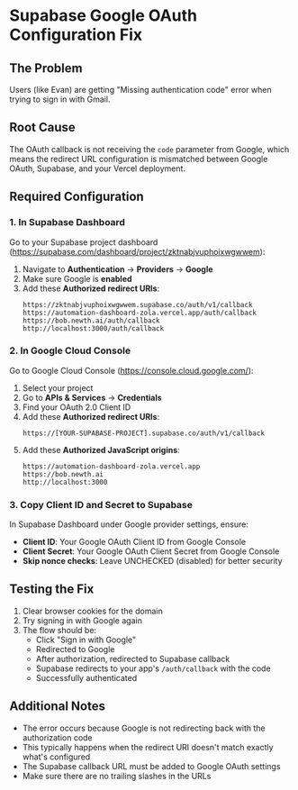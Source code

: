# Supabase Google OAuth Configuration Fix

## The Problem
Users (like Evan) are getting "Missing authentication code" error when trying to sign in with Gmail.

## Root Cause
The OAuth callback is not receiving the `code` parameter from Google, which means the redirect URL configuration is mismatched between Google OAuth, Supabase, and your Vercel deployment.

## Required Configuration

### 1. In Supabase Dashboard
Go to your Supabase project dashboard (https://supabase.com/dashboard/project/zktnabjvuphoixwgwwem):

1. Navigate to **Authentication** → **Providers** → **Google**
2. Make sure Google is **enabled**
3. Add these **Authorized redirect URIs**:
   ```
   https://zktnabjvuphoixwgwwem.supabase.co/auth/v1/callback
   https://automation-dashboard-zola.vercel.app/auth/callback
   https://bob.newth.ai/auth/callback
   http://localhost:3000/auth/callback
   ```

### 2. In Google Cloud Console
Go to Google Cloud Console (https://console.cloud.google.com/):

1. Select your project
2. Go to **APIs & Services** → **Credentials**
3. Find your OAuth 2.0 Client ID
4. Add these **Authorized redirect URIs**:
   ```
   https://[YOUR-SUPABASE-PROJECT].supabase.co/auth/v1/callback
   ```
5. Add these **Authorized JavaScript origins**:
   ```
   https://automation-dashboard-zola.vercel.app
   https://bob.newth.ai
   http://localhost:3000
   ```

### 3. Copy Client ID and Secret to Supabase
In Supabase Dashboard under Google provider settings, ensure:
- **Client ID**: Your Google OAuth Client ID from Google Console
- **Client Secret**: Your Google OAuth Client Secret from Google Console
- **Skip nonce checks**: Leave UNCHECKED (disabled) for better security

## Testing the Fix
1. Clear browser cookies for the domain
2. Try signing in with Google again
3. The flow should be:
   - Click "Sign in with Google"
   - Redirected to Google
   - After authorization, redirected to Supabase callback
   - Supabase redirects to your app's `/auth/callback` with the code
   - Successfully authenticated

## Additional Notes
- The error occurs because Google is not redirecting back with the authorization code
- This typically happens when the redirect URI doesn't match exactly what's configured
- The Supabase callback URL must be added to Google OAuth settings
- Make sure there are no trailing slashes in the URLs